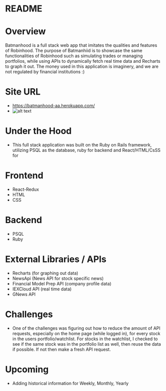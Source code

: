 # README

# Overview
Batmanhood is a full stack web app that imitates the qualities and features of Robinhood. The purpose of Batmanhiid is to showcase the same functionalities of Robinhood such as simulating trades or managing portfolios, while using APIs to dynamically fetch real time data and Recharts to graph it out. The money used in this application is imaginery, and we are not regulated by financial institutions :) 


# Site URL

* https://batmanhood-aa.herokuapp.com/
* ![alt text](https://github.com/jaelapen0/batmanhood2/blob/main/app/assets/images/batmanhood480.gif?raw=true)

# Under the Hood
* This full stack application was built on the Ruby on Rails framework, utilizing PSQL as the database, ruby for backend and React/HTML/CsSS for 

# Frontend
* React-Redux
* HTML
* CSS

# Backend
* PSQL
* Ruby

# External Libraries / APIs
* Recharts (for graphing out data)
* NewsApi (News API for stock specific news)
* Financial Model Prep API (company profile data)
* IEXCloud API (real time data)
* GNews API 

# Challenges

* One of the challenges was figuring out how to reduce the amount of API requests, especially on the home page (while logged in), for every stock in the users portfolio/watchlist.  For stocks in the watchlist, I checked to see if the same stock was in the portfolio list as well, then reuse the data if possible. If not then make a fresh API request.



# Upcoming
* Adding historical information for Weekly, Monthly, Yearly
